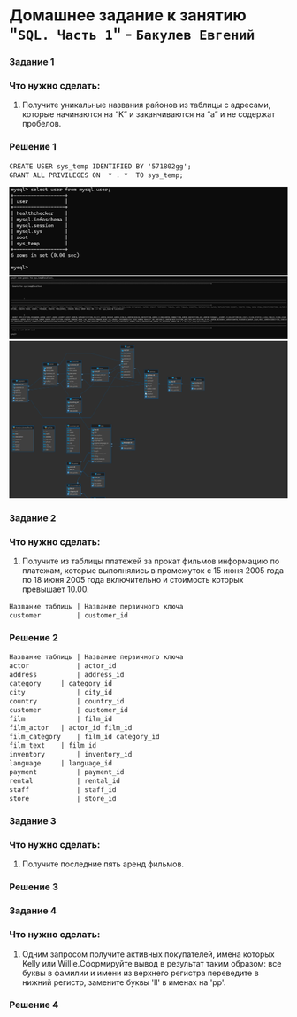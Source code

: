 # Домашнее задание к занятию "`SQL. Часть 1`" - `Бакулев Евгений`

### Задание 1
### Что нужно сделать:

1. Получите уникальные названия районов из таблицы с адресами, которые начинаются на “K” и заканчиваются на “a” и не содержат пробелов.

### Решение 1

```
CREATE USER sys_temp IDENTIFIED BY '571802gg';
GRANT ALL PRIVILEGES ON  * . *  TO sys_temp;
```

![Скрин](https://github.com/garrkiss/ddl_mdl/blob/main/img/%D0%B7%D0%B0%D0%BF%D1%80%D0%BE%D1%81%20%D0%BF%D0%BE%D0%BB%D1%8C%D0%B7%D0%BE%D0%B2%D0%B0%D1%82%D0%B5%D0%BB%D1%8F.png)
![Скрин](https://github.com/garrkiss/ddl_mdl/blob/main/img/%D0%BF%D1%80%D0%B8%D0%B2%D0%B8%D0%BB%D0%B5%D0%B3%D0%B8%D0%B8.png)
![Скрин](https://github.com/garrkiss/ddl_mdl/blob/main/img/%D1%81%D1%85%D0%B5%D0%BC%D0%B0.png)

### Задание 2
### Что нужно сделать:

1. Получите из таблицы платежей за прокат фильмов информацию по платежам, которые выполнялись в промежуток с 15 июня 2005 года по 18 июня 2005 года включительно и стоимость которых превышает 10.00.

```
Название таблицы | Название первичного ключа
customer         | customer_id
```

### Решение 2

```
Название таблицы | Название первичного ключа
actor	         | actor_id   
address	         | address_id
category	 | category_id
city	         | city_id
country	         | country_id
customer         | customer_id
film	         | film_id
film_actor	 | actor_id film_id
film_category	 | film_id category_id
film_text	 | film_id
inventory   	 | inventory_id
language	 | language_id
payment	         | payment_id
rental	         | rental_id
staff	         | staff_id
store	         | store_id
```


### Задание 3
### Что нужно сделать:

1. Получите последние пять аренд фильмов.


### Решение 3


### Задание 4
### Что нужно сделать:

1. Одним запросом получите активных покупателей, имена которых Kelly или Willie.Сформируйте вывод в результат таким образом:
все буквы в фамилии и имени из верхнего регистра переведите в нижний регистр,
замените буквы 'll' в именах на 'pp'.

### Решение 4

